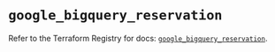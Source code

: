 # `google_bigquery_reservation`

Refer to the Terraform Registry for docs: [`google_bigquery_reservation`](https://registry.terraform.io/providers/hashicorp/google-beta/5.38.0/docs/resources/google_bigquery_reservation).
